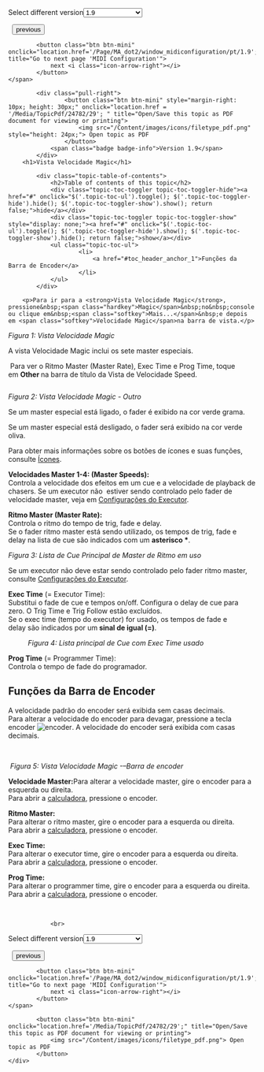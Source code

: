 
<div class="topic-navigation">

<div class="pull-right">
	<span class="pull-left">


<div class="pull-left">
<form action="/Topic/SetCurrentVersionNumber" class="form-inline" id="frmTagSelector" method="post">	<span class="form-mini">
		<div class="input-prepend"><span class="add-on">Select different version</span><select autocomplete="off" id="versionNumberId" name="versionNumberId" onchange="$(this).closest('#frmTagSelector').submit();" style="width: 120px;"><option value="">- latest -</option>
<option value="3">1.1</option>
<option value="7">1.2</option>
<option value="12">1.3</option>
<option value="16">1.5</option>
<option selected="selected" value="29">1.9</option>
</select></div>
		<input data-val="true" data-val-number="The field Int32 must be a number." data-val-required="The Int32 field is required." id="ProductId" name="ProductId" type="hidden" value="7">
		<input id="CurrentGuid" name="CurrentGuid" type="hidden" value="7c1f0153-925d-477b-9b74-20bbc04acc98">
	</span>
</form></div>&nbsp;	</span>
	<span class="pull-right" style="white-space: nowrap;">
			<button class="btn btn-mini" onclick="location.href='/Page/MA_dot2/ViewItem_Macro/pt/1.9'; " title="Go to previous page 'Macros Pool'">
				<i class="icon-arrow-left"></i> previous
			</button>

			<button class="btn btn-mini" onclick="location.href='/Page/MA_dot2/window_midiconfiguration/pt/1.9';" title="Go to next page 'MIDI Configuration'">
				next <i class="icon-arrow-right"></i> 
			</button>
	</span>
</div>
<div class="clear-fix" style="margin-bottom: 10px"></div>
</div>

		
			<div class="pull-right">
					<button class="btn btn-mini" style="margin-right: 10px; height: 30px;" onclick="location.href = '/Media/TopicPdf/24782/29'; " title="Open/Save this topic as PDF document for viewing or printing">
						<img src="/Content/images/icons/filetype_pdf.png" style="height: 24px;"> Open topic as PDF
					</button>
				<span class="badge badge-info">Version 1.9</span>
			</div>
		<h1>Vista Velocidade Magic</h1>

			<div class="topic-table-of-contents">
				<h2>Table of contents of this topic</h2>
				<div class="topic-toc-toggler topic-toc-toggler-hide"><a href="#" onclick="$('.topic-toc-ul').toggle(); $('.topic-toc-toggler-hide').hide(); $('.topic-toc-toggler-show').show(); return false;">hide</a></div>
				<div class="topic-toc-toggler topic-toc-toggler-show" style="display: none;"><a href="#" onclick="$('.topic-toc-ul').toggle(); $('.topic-toc-toggler-hide').show(); $('.topic-toc-toggler-show').hide(); return false;">show</a></div>
				<ul class="topic-toc-ul">
						<li>
							<a href="#toc_header_anchor_1">Funções da Barra de Encoder</a>
						</li>
				</ul>
			</div>

		<p>Para ir para a <strong>Vista Velocidade Magic</strong>, pressione&nbsp;<span class="hardkey">Magic</span>&nbsp;no&nbsp;console ou clique em&nbsp;<span class="softkey">Mais...</span>&nbsp;e depois em <span class="softkey">Velocidade Magic</span>na barra de vista.</p>

<p><img alt="" src="/Media/Image/Dot2_ViewsandWindows_MagicSpeed_1-1-3.png"><em>Figura 1: Vista Velocidade&nbsp;Magic</em></p>

<p>A vista Velocidade Magic inclui os sete&nbsp;master especiais.&nbsp;</p>

<p>&nbsp;Para ver o Ritmo Master (Master&nbsp;Rate), Exec Time&nbsp;e&nbsp;Prog&nbsp;Time, toque em&nbsp;<strong>Other&nbsp;</strong>na barra de título da Vista de Velocidade&nbsp;Speed.</p>

<p><img alt="" src="/Media/Image/dot2_views-and-windows_magic-speed_other_v1-3.png"></p>

<p><em>Figura 2: Vista Velocidade Magic&nbsp;- Outro</em></p>

<p>Se um master especial está ligado, o fader é exibido na cor verde grama.&nbsp;</p>

<p>Se um master especial está desligado, o fader será exibido na cor verde oliva.&nbsp;</p>

<p>Para obter mais informações sobre os botões de ícones e suas funções, consulte&nbsp;<a href="/Topic/4bdf0092-9184-4d12-bcf4-42b7a49ef170">Ícones</a>.</p>

<p><strong>Velocidades&nbsp;Master 1-4: (Master Speeds):</strong><br>
Controla a velocidade dos efeitos em um cue e a velocidade de playback de chasers. Se um executor não &nbsp;estiver sendo controlado pelo fader de velocidade master, veja em&nbsp;<a href="/Topic/eea17a4c-1b42-406e-86d9-7e61b3a0bfdd">Configurações do Executor</a>.</p>

<p><strong>Ritmo Master (Master Rate):</strong><br>
Controla o ritmo do tempo de trig, fade e delay.<br>
Se o fader&nbsp;ritmo master&nbsp;está sendo utilizado, os tempos de trig, fade e delay na lista de cue são indicados com um <strong>asterisco *</strong>.</p>

<p><img alt="" src="/Media/Image/Dot2_ViewsandWindows_MagicSpeed02_1-1-3.png"><em>Figura 3: Lista de Cue Principal de Master de&nbsp;Ritmo em uso</em></p>

<p>Se um executor não deve estar sendo controlado pelo fader&nbsp;ritmo master, consulte​ <a href="/Topic/eea17a4c-1b42-406e-86d9-7e61b3a0bfdd">Configurações do Executor</a>.</p>

<p><strong>Exec Time</strong> (= Executor Time):<br>
Substitui o fade de cue e tempos on/off. Configura o delay de cue para zero.&nbsp;O Trig Time&nbsp;e Trig Follow estão excluídos.&nbsp;<br>
Se o&nbsp;exec time (tempo do executor) for usado,&nbsp;os tempos de&nbsp;fade&nbsp;e delay&nbsp;são indicados&nbsp;por um<strong>&nbsp;sinal de igual (=)</strong>.</p>

<figure class="caption"><img alt="" src="/Media/Image/Dot2_ViewsandWindows_MagicSpeed04_1-2.png">
<figcaption><em>Figura 4: Lista principal de&nbsp;Cue com&nbsp;Exec Time usado</em></figcaption>
</figure>

<p><strong>Prog Time</strong> (= Programmer Time):<br>
Controla o tempo de fade do programador.</p>

<a name="toc_header_anchor_1" id="toc_header_anchor_1" class="topic-toc-item"></a><h2>Funções da Barra de Encoder</h2>

<p>A velocidade padrão do encoder&nbsp;será exibida sem casas decimais.&nbsp;<br>
Para alterar a velocidade do encoder para devagar, pressione a tecla encoder&nbsp;<span class="hardkey"><img alt="encoder" src="/Media/Mlg/encoder.png"></span>. A velocidade do encoder será exibida com casas decimais.</p>

<p>&nbsp;</p>

<p><img alt="" src="/Media/Image/dot2_views-and-windows_magic-speed_encoder-bar_v1-3.png"> <em>Figura 5: Vista Velocidade Magic&nbsp;-–Barra de encoder</em></p>

<p><strong>Velocidade&nbsp;Master:</strong>Para alterar a velocidade master, gire o encoder para a esquerda ou direita.<br>
Para abrir a&nbsp;<a href="/Topic/014d961b-8de1-4f48-92de-e6da3cc6a15f">calculadora</a>, pressione o&nbsp;encoder.</p>

<p><strong>Ritmo Master:</strong><br>
Para alterar o ritmo&nbsp;master, gire o&nbsp;encoder&nbsp;para a esquerda ou direita.<br>
Para abrir a <a href="/Topic/014d961b-8de1-4f48-92de-e6da3cc6a15f">calculadora</a>, pressione o encoder.</p>

<p><strong>Exec Time:</strong><br>
Para alterar o executor time, gire o&nbsp;encoder&nbsp;para a esquerda ou direita.<br>
Para abrir a <a href="/Topic/014d961b-8de1-4f48-92de-e6da3cc6a15f">calculadora</a>, pressione o&nbsp;encoder.</p>

<p><strong>Prog Time:</strong><br>
Para alterar o programmer time, gire o&nbsp;encoder&nbsp;para a esquerda ou direita.<br>
Para abrir a <a href="/Topic/014d961b-8de1-4f48-92de-e6da3cc6a15f">calculadora</a>, pressione o&nbsp;encoder.</p>

<p>&nbsp;</p>


				<br>
<div class="topic-navigation">

<div class="pull-right">
	<span class="pull-left">


<div class="pull-left">
<form action="/Topic/SetCurrentVersionNumber" class="form-inline" id="frmTagSelector" method="post">	<span class="form-mini">
		<div class="input-prepend"><span class="add-on">Select different version</span><select autocomplete="off" id="versionNumberId" name="versionNumberId" onchange="$(this).closest('#frmTagSelector').submit();" style="width: 120px;"><option value="">- latest -</option>
<option value="3">1.1</option>
<option value="7">1.2</option>
<option value="12">1.3</option>
<option value="16">1.5</option>
<option selected="selected" value="29">1.9</option>
</select></div>
		<input data-val="true" data-val-number="The field Int32 must be a number." data-val-required="The Int32 field is required." id="ProductId" name="ProductId" type="hidden" value="7">
		<input id="CurrentGuid" name="CurrentGuid" type="hidden" value="7c1f0153-925d-477b-9b74-20bbc04acc98">
	</span>
</form></div>&nbsp;	</span>
	<span class="pull-right" style="white-space: nowrap;">
			<button class="btn btn-mini" onclick="location.href='/Page/MA_dot2/ViewItem_Macro/pt/1.9'; " title="Go to previous page 'Macros Pool'">
				<i class="icon-arrow-left"></i> previous
			</button>

			<button class="btn btn-mini" onclick="location.href='/Page/MA_dot2/window_midiconfiguration/pt/1.9';" title="Go to next page 'MIDI Configuration'">
				next <i class="icon-arrow-right"></i> 
			</button>
	</span>
</div>
	<div class="clear-fix"></div>
	<div class="pull-right">
	
			<button class="btn btn-mini" onclick="location.href='/Media/TopicPdf/24782/29';" title="Open/Save this topic as PDF document for viewing or printing">
				<img src="/Content/images/icons/filetype_pdf.png"> Open topic as PDF
			</button>
	</div>
<div class="clear-fix" style="margin-bottom: 10px"></div>
</div>

	